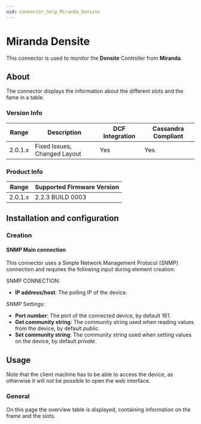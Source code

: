```yaml
---
uid: Connector_help_Miranda_Densite
---
```


# Miranda Densite

This connector is used to monitor the **Densite** Controller from **Miranda**.

## About

The connector displays the information about the different slots and the fame in a table.

### Version Info

| Range   | Description                  | DCF Integration | Cassandra Compliant |
|---------|------------------------------|-----------------|---------------------|
| 2.0.1.x | Fixed Issues, Changed Layout | Yes             | Yes                 |

### Product Info

| Range | Supported Firmware Version |
|------------------|-----------------------------|
| 2.0.1.x          | 2.2.3 BUILD 0003            |

## Installation and configuration

### Creation

#### SNMP Main connection

This connector uses a Simple Network Management Protocol (SNMP) connection and requires the following input during element creation:

SNMP CONNECTION:

- **IP address/host**: The polling IP of the device.

SNMP Settings:

- **Port number**: The port of the connected device, by default *161*.
- **Get community string**: The community string used when reading values from the device, by default *public*.
- **Set community string**: The community string used when setting values on the device, by default *private*.

## Usage

Note that the client machine has to be able to access the device, as otherwise it will not be possible to open the web interface.

### General

On this page the overview table is displayed, containing information on the frame and the slots.
